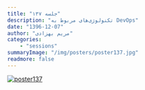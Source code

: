 ```yaml
---
title: "جلسه ۱۳۷"
description: "تکنولوژی‌های مربوط به DevOps"
date: "1396-12-07"
author: "مریم بهزادی"
categories:
    - "sessions"
summaryImage: "/img/posters/poster137.jpg"
readmore: false
---
```

[![poster137](../../img/posters/poster137.jpg)](../../img/poster137.jpg)

